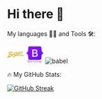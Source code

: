 <h1> Hi there 👋 </h1>


My languages 👨‍💻 and Tools 🛠️:


<div>
<img src="https://github.com/devicons/devicon/blob/master/icons/babel/babel-original.svg" alt="babel" width="40" height="40">
<img src=" https://github.com/devicons/devicon/blob/master/icons/bootstrap/bootstrap-original-wordmark.svg" alt="babel" width="40" height="40">
<img src="https://parceljs.org/assets/og.png" alt="babel" width="40" height="40">
  
</div>


🔥 My GitHub Stats:

[![GitHub Streak](https://streak-stats.demolab.com?user=tomaszwresilo&theme=dark)](https://git.io/streak-stats)




<!--
**tomaszwresilo/tomaszwresilo** is a ✨ _special_ ✨ repository because its `README.md` (this file) appears on your GitHub profile.

Here are some ideas to get you started:

- 🔭 I’m currently working on ...
- 🌱 I’m currently learning ...
- 👯 I’m looking to collaborate on ...
- 🤔 I’m looking for help with ...
- 💬 Ask me about ...
- 📫 How to reach me: ...
- 😄 Pronouns: ...
- ⚡ Fun fact: ...
-->
